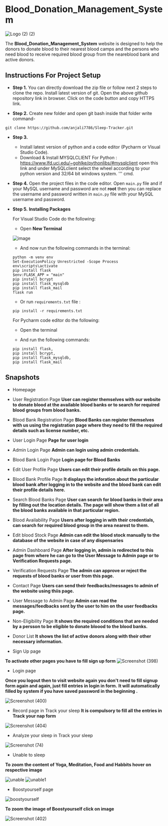 # Blood_Donation_Management_System

![Logo (2) (2)](https://user-images.githubusercontent.com/85924566/128607590-b60d57ed-be85-4e1c-8c50-151ec2f61c53.png)



The **Blood_Donation_Management_System** website is designed to help the donors to donate blood to their nearest blood camps and the persons who need blood to receive required blood group from the neareblood bank and active donors.

## Instructions For Project Setup

- **Step 1.**
You can directly download the zip file or follow next 2 steps to clone the repo.
Install latest version of git. Open the above github repository link in browser. Click on the code button
and copy HTTPS link.

- **Step 2.**
Create new folder and open git bash inside that folder write command-
```
git clone https://github.com/anjali7786/Sleep-Tracker.git
```
- **Step 3.**
  - Install latest version of python and a code editor (Pycharm or Visual Studio Code).
  - Download & Install MYSQLCLIENT For Python : https://www.lfd.uci.edu/~gohlke/pythonlibs/#mysqlclient open this link and under MySQLclient select the wheel according to your python version and 32/64 bit windows system. 
  '''
   cmd.

- **Step 4.**
   Open the project files in the code editor. Open `main.py` file and if your MySQL username and password are not **root** then you can replace the username and password written in `main.py` file with your MySQL username and password.

- **Step 5.**
  **Installing Packages**

  For Visual Studio Code do the following:
   - Open **New Terminal**

    ![image](https://user-images.githubusercontent.com/64724039/117951623-f7f91e00-b331-11eb-8c7a-2baba835b685.png)

   - And now run the following commands in the terminal:
    ```
    python -m venv env
    Set-ExecutionPolicy Unrestricted -Scope Process
    env\scripts\activate
    pip install flask
    $env:FLASK_APP = "main"
    pip install bcrypt
    pip install flask_mysqldb
    pip install flask_mail
    flask run
    ```
   
   - Or run `requirements.txt` file :
    ```
    pip install -r requirements.txt
    
    ```
    
  For Pycharm code editor do the following:
   - Open the terminal

   - And run the following commands:
    ```
    pip install flask,
    pip install bcrypt,
    pip install flask_mysqldb,
    pip install flask_mail
    
## Snapshots

- Homepage

- User Registration Page
**User can register themselves with our website to donate blood at the available blood banks or to search for required blood groups from blood banks.**
- Blood Bank Registration Page
**Blood Banks can register themselves with us using the registration page where they need to fill the required details such as license number, etc.**
- User Login Page
**Page for user login**
- Admin Login Page
**Admin can login using admin credentials.**
- Blood Bank Login Page
**Login page for Blood Banks**
- Edit User Profile Page
**Users can edit their profile details on this page.**
- Blood Bank Profile Page
**It displays the inforation about the particular blood bank after logging in to the website and the blood bank can edit their profile details here.**
- Search Blood Banks Page
**User can search for blood banks in their area by filling out the location details. The page will show them a list of all the blood banks available in that particular region.**
- Blood Availability Page
**Users after logging in with their credentials, can search for required blood group in the area nearest to them.**
- Edit blood Stock Page
**Admin can edit the blood stock manually to the database of the website in case of any dispensaries**
- Admin Dashboard Page
**After logging in, admin is redirected to this page from where he can go to the User Message to Admin page or to Verification Requests page.**
- Verification Requests Page
**The admin can approve or reject the requests of blood banks or user from this page.**
- Contact Page
**Users can send their feedbacks/messages to admin of the website using thiis page.**
- User Message to Admin Page
**Admin can read the messages/feedbacks sent by the user to him on the user feedbacks page.**
- Non-Eligibility Page
**It shows the required conditions that are needed by a persson to be eligible to donate bloood to the blood banks.**
- Donor List
**It shows the list of active donors along with their other necessary information.**






- Sign Up page

**To activate other pages you have to fill sign up form**
![Screenshot (398)](https://user-images.githubusercontent.com/85924566/128654101-e616778c-3fa4-410f-9a97-c4cbfd874ba4.png)

- Login page

**Once you logout then to visit website again  you don't need to fill signup form again and again, just fill entries in login in form.**
**It will automatically filled by system if you have saved password in the beginning .**

![Screenshot (400)](https://user-images.githubusercontent.com/85924566/128654136-d9013bac-93ab-4e67-be46-ad8abcd8ec66.png)

   
- Record page in Track your sleep
**It is compulsory to fill all the entries in Track your nap form**

![Screenshot (404)](https://user-images.githubusercontent.com/85924566/128654833-10a14dba-0d71-4d32-8c2e-2d2770855973.png)

- Analyze your sleep in Track your sleep

![Screenshot (74)](https://user-images.githubusercontent.com/85924566/128641275-fdc56ccd-009c-4357-a690-b46cc78e039c.png)

- Unable to sleep

**To zoom the content of Yoga, Meditation, Food and Habbits hover on respective image**

![unable](https://user-images.githubusercontent.com/85924566/128641701-c36dbd37-6200-40ef-b2db-22ab8b7682cd.png)
![unable1](https://user-images.githubusercontent.com/85924566/128641715-e460cfa9-b97f-498b-9aee-54206043bafe.png)

- Boostyourself page

![boostyourself](https://user-images.githubusercontent.com/85924566/128641742-61f4cb32-5b0a-4683-85a5-210025b52f0c.png)


**To zoom the image of Boostyourself click on image**

![Screenshot (402)](https://user-images.githubusercontent.com/85924566/128654446-13772bad-df21-4987-b4f5-09b71ed7723c.png)



   
